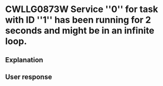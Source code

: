 # CWLLG0873W Service ''0'' for task with ID ''1'' has been running for 2 seconds and might be in an infinite loop.

## Explanation

## User response